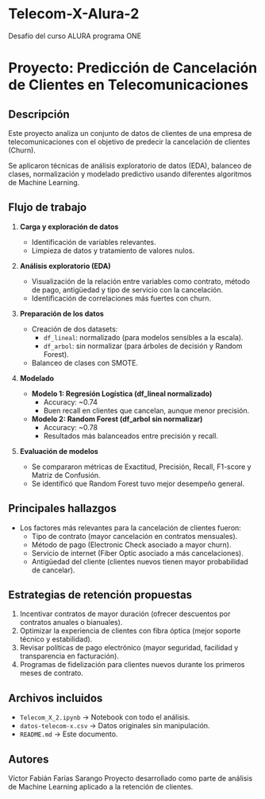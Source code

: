 # Telecom-X-Alura-2
Desafío del curso ALURA programa ONE

# Proyecto: Predicción de Cancelación de Clientes en Telecomunicaciones

## Descripción  
Este proyecto analiza un conjunto de datos de clientes de una empresa de telecomunicaciones con el objetivo de predecir la cancelación de clientes (Churn).  

Se aplicaron técnicas de análisis exploratorio de datos (EDA), balanceo de clases, normalización y modelado predictivo usando diferentes algoritmos de Machine Learning.  

## Flujo de trabajo  

1. **Carga y exploración de datos**  
   - Identificación de variables relevantes.  
   - Limpieza de datos y tratamiento de valores nulos.  

2. **Análisis exploratorio (EDA)**  
   - Visualización de la relación entre variables como contrato, método de pago, antigüedad y tipo de servicio con la cancelación.  
   - Identificación de correlaciones más fuertes con churn.  

3. **Preparación de los datos**  
   - Creación de dos datasets:  
     - `df_lineal`: normalizado (para modelos sensibles a la escala).  
     - `df_arbol`: sin normalizar (para árboles de decisión y Random Forest).  
   - Balanceo de clases con SMOTE.  

4. **Modelado**  
   - **Modelo 1: Regresión Logística (df_lineal normalizado)**  
     - Accuracy: ~0.74  
     - Buen recall en clientes que cancelan, aunque menor precisión.  
   - **Modelo 2: Random Forest (df_arbol sin normalizar)**  
     - Accuracy: ~0.78  
     - Resultados más balanceados entre precisión y recall.  

5. **Evaluación de modelos**  
   - Se compararon métricas de Exactitud, Precisión, Recall, F1-score y Matriz de Confusión.  
   - Se identificó que Random Forest tuvo mejor desempeño general.  

## Principales hallazgos  

- Los factores más relevantes para la cancelación de clientes fueron:  
  - Tipo de contrato (mayor cancelación en contratos mensuales).  
  - Método de pago (Electronic Check asociado a mayor churn).  
  - Servicio de internet (Fiber Optic asociado a más cancelaciones).  
  - Antigüedad del cliente (clientes nuevos tienen mayor probabilidad de cancelar).  

## Estrategias de retención propuestas  

1. Incentivar contratos de mayor duración (ofrecer descuentos por contratos anuales o bianuales).  
2. Optimizar la experiencia de clientes con fibra óptica (mejor soporte técnico y estabilidad).  
3. Revisar políticas de pago electrónico (mayor seguridad, facilidad y transparencia en facturación).  
4. Programas de fidelización para clientes nuevos durante los primeros meses de contrato.  

## Archivos incluidos  

- `Telecom_X_2.ipynb` → Notebook con todo el análisis.  
- `datos-telecom-x.csv` → Datos originales sin manipulación.  
- `README.md` → Este documento.  

## Autores
Víctor Fabián Farías Sarango
Proyecto desarrollado como parte de análisis de Machine Learning aplicado a la retención de clientes.  
